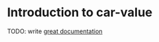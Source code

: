 # Introduction to car-value

TODO: write [great documentation](http://jacobian.org/writing/what-to-write/)
